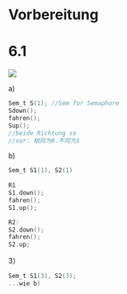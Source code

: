 # Vorbereitung



 











# 6.1

![](https://i.imgur.com/3Z64r6P.jpg)

a)

```c
Sem_t S(1); //Sem for Semaphore
Sdown();
fahren();
Sup();
//beide Richtung so
//xor: 相同为0.不同为1
```



b)

```c
Sem_t S1(1), S2(1)
 
R1
S1.down();
fahren();
S1.up();

R2:
S2.down();
fahren();
S2.up;
```



3）

```c
Sem_t S1(3), S2(3);
...wie b)
```



